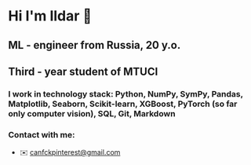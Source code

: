 # Hi I'm Ildar 👋
## ML - engineer from Russia, 20 y.o.
## Third - year student of MTUCI
### I work in technology stack: Python, NumPy, SymPy, Pandas, Matplotlib, Seaborn, Scikit-learn, XGBoost, PyTorch (so far only computer vision), SQL, Git, Markdown
### Contact with me:
- ✉️ canfckpinterest@gmail.com
